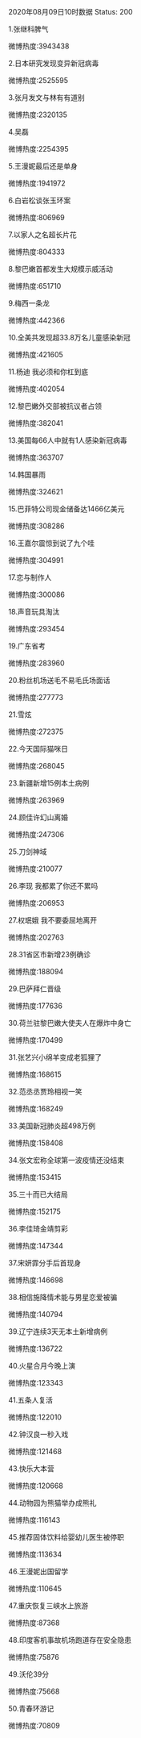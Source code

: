 2020年08月09日10时数据
Status: 200

1.张继科脾气

微博热度:3943438

2.日本研究发现变异新冠病毒

微博热度:2525595

3.张月发文与林有有道别

微博热度:2320135

4.吴磊

微博热度:2254395

5.王漫妮最后还是单身

微博热度:1941972

6.白岩松谈张玉环案

微博热度:806969

7.以家人之名超长片花

微博热度:804333

8.黎巴嫩首都发生大规模示威活动

微博热度:651710

9.梅西一条龙

微博热度:442366

10.全美共发现超33.8万名儿童感染新冠

微博热度:421605

11.杨迪 我必须和你杠到底

微博热度:402054

12.黎巴嫩外交部被抗议者占领

微博热度:382041

13.美国每66人中就有1人感染新冠病毒

微博热度:363707

14.韩国暴雨

微博热度:324621

15.巴菲特公司现金储备达1466亿美元

微博热度:308286

16.王嘉尔震惊到说了九个哇

微博热度:304991

17.恋与制作人

微博热度:300086

18.声音玩具淘汰

微博热度:293454

19.广东省考

微博热度:283960

20.粉丝机场送毛不易毛氏场面话

微博热度:277773

21.雪炫

微博热度:272375

22.今天国际猫咪日

微博热度:268045

23.新疆新增15例本土病例

微博热度:263969

24.顾佳许幻山离婚

微博热度:247306

25.刀剑神域

微博热度:210077

26.李现 我都累了你还不累吗

微博热度:206953

27.权珉娥 我不要委屈地离开

微博热度:202763

28.31省区市新增23例确诊

微博热度:188094

29.巴萨拜仁晋级

微博热度:177636

30.荷兰驻黎巴嫩大使夫人在爆炸中身亡

微博热度:170499

31.张艺兴小绵羊变成老狐狸了

微博热度:168615

32.范丞丞贾玲相视一笑

微博热度:168249

33.美国新冠肺炎超498万例

微博热度:158408

34.张文宏称全球第一波疫情还没结束

微博热度:153415

35.三十而已大结局

微博热度:152175

36.李佳琦金靖剪彩

微博热度:147344

37.宋妍霏分手后首现身

微博热度:146698

38.相信施降情术能与男星恋爱被骗

微博热度:140794

39.辽宁连续3天无本土新增病例

微博热度:136722

40.火星合月今晚上演

微博热度:123343

41.五条人复活

微博热度:122010

42.钟汉良一秒入戏

微博热度:121468

43.快乐大本营

微博热度:120668

44.动物园为熊猫举办成熊礼

微博热度:116143

45.推荐固体饮料给婴幼儿医生被停职

微博热度:113634

46.王漫妮出国留学

微博热度:110645

47.重庆恢复三峡水上旅游

微博热度:87368

48.印度客机事故机场跑道存在安全隐患

微博热度:75876

49.沃伦39分

微博热度:75668

50.青春环游记

微博热度:70809

